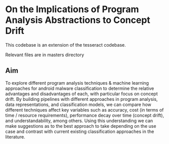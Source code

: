# On the Implications of Program Analysis Abstractions to Concept Drift

This codebase is an extension of the tesseract codebase.

Relevant files are in masters directory


## Aim

To explore different program analysis techniques & machine learning approaches for android malware classification to determine the relative advantages and disadvantages of each, with particular focus on concept drift. By building pipelines with different approaches in program analysis, data representations, and classification models, we can compare how different techniques affect key variables such as accuracy, cost (in terms of time / resource requirements), performance decay over time (concept drift), and understandability, among others. Using this understanding we can make suggestions as to the best approach to take depending on the use case and contrast with current existing classification approaches in the literature.